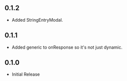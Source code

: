 ## 0.1.2

* Added StringEntryModal.

## 0.1.1

* Added generic to onResponse so it's not just dynamic.

## 0.1.0

* Initial Release

